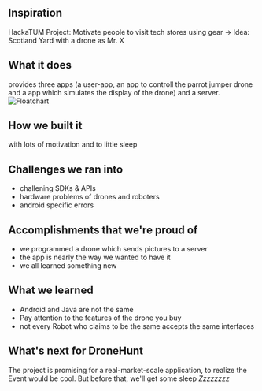 ## Inspiration
HackaTUM Project: Motivate people to visit tech stores using gear
-> Idea: Scotland Yard with a drone as Mr. X

## What it does
provides three apps (a user-app, an app to controll the parrot jumper drone and a app which simulates the display of the drone) and a server.
![Floatchart](https://ssl-id.net/kammueller.eu/DroneHunt.png)

## How we built it
with lots of motivation and to little sleep

## Challenges we ran into
- challening SDKs & APIs
- hardware problems of drones and roboters
- android specific errors

## Accomplishments that we're proud of
- we programmed a drone which sends pictures to a server
- the app is nearly the way we wanted to have it
- we all learned something new

## What we learned
- Android and Java are not the same
- Pay attention to the features of the drone you buy
- not every Robot who claims to be the same accepts the same interfaces

## What's next for DroneHunt
The project is promising for a real-market-scale application, to realize the Event would be cool.
But before that, we'll get some sleep _Zzzzzzzz_
